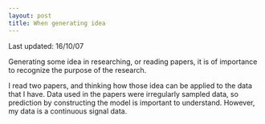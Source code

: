 ```yaml
---
layout: post
title: When generating idea 
---
```


Last updated: 16/10/07

Generating some idea in researching, or reading papers, it is of importance to recognize the purpose of the research. 

I read two papers, and thinking how those idea can be applied to the data that I have. Data used in the papers were irregularly sampled data, so prediction by constructing the model is important to understand. However, my data is a continuous signal data. 